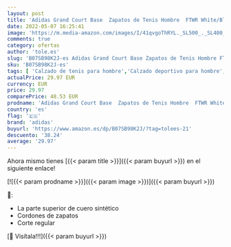 ```yaml
---
layout: post
title: 'Adidas Grand Court Base  Zapatos de Tenis Hombre  FTWR White/Blue/Active Red  46 EU'
date: 2022-05-07 16:25:41
image: 'https://m.media-amazon.com/images/I/41qvgoThRYL._SL500_._SL400_.jpg'
comments: true
category: ofertas
author: 'tole.es'
slug: 'B07SB98K2J-es Adidas Grand Court Base Zapatos de Tenis Hombre FTWR...'
sku: 'B07SB98K2J-es'
tags: [ 'Calzado de tenis para hombre','Calzado deportivo para hombre','Zapatillas y calzado deportivo para hombre','Zapatos','Zapatos para hombre','Zapatos y complementos','adidas','zapatos','🇪🇸', ]
actualPrice: 29.97 EUR
currency: EUR
price: 29.97
comparePrice: 48.53 EUR
prodname: 'Adidas Grand Court Base  Zapatos de Tenis Hombre  FTWR White/Blue/Active Red  46 EU'
country: 'es'
flag: '🇪🇸'
brand: 'adidas'
buyurl: 'https://www.amazon.es/dp/B07SB98K2J/?tag=tolees-21'
descuento: '38.24'
average: '29.97'
---
```


Ahora mismo tienes [{{< param title >}}]({{< param buyurl >}}) en el siguiente enlace!

[![{{< param prodname >}}]({{< param image >}})]({{< param buyurl >}})

🔎:

- La parte superior de cuero sintético
- Cordones de zapatos
- Corte regular

[🛒 Visítala!!!]({{< param buyurl >}})
